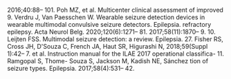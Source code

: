 2016;40:88– 101. Poh MZ, et al. Multicenter clinical assessment of improved
9. Verdru J, Van Paesschen W. Wearable seizure detection devices in wearable multimodal convulsive seizure detectors. Epilepsia.
refractory epilepsy. Acta Neurol Belg. 2020;120(6):1271– 81. 2017;58(11):1870– 9.
10. Leijten FSS. Multimodal seizure detection: a review. Epilepsia. 27. Fisher RS, Cross JH, D'Souza C, French JA, Haut SR, Higurashi N,
2018;59(Suppl 1):42– 7. et al. Instruction manual for the ILAE 2017 operational classifica-
11. Ramgopal S, Thome- Souza S, Jackson M, Kadish NE, Sánchez tion of seizure types. Epilepsia. 2017;58(4):531– 42.